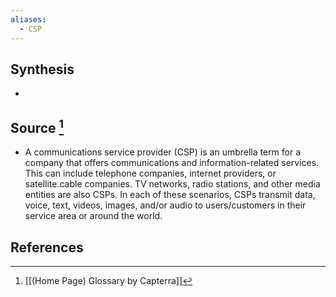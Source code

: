 ```yaml
---
aliases:
  - CSP
---
```

## Synthesis
- 
## Source [^1]
- A communications service provider (CSP) is an umbrella term for a company that offers communications and information-related services. This can include telephone companies, internet providers, or satellite.cable companies. TV networks, radio stations, and other media entities are also CSPs. In each of these scenarios, CSPs transmit data, voice, text, videos, images, and/or audio to users/customers in their service area or around the world.
## References

[^1]: [[(Home Page) Glossary by Capterra]]